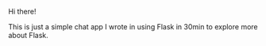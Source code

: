 Hi there! 

This is just a simple chat app I wrote in using Flask in 30min to explore more about Flask.